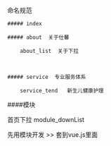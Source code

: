 ﻿命名规范

    ##### index

    ##### about  关于仕馨

        about_list  关于下拉



    ##### service  专业服务体系

        service_tend   新生儿健康护理







####模块

  首页下拉    module_downList




  先用模块开发  >>  套到vue.js里面


 


  
 
	